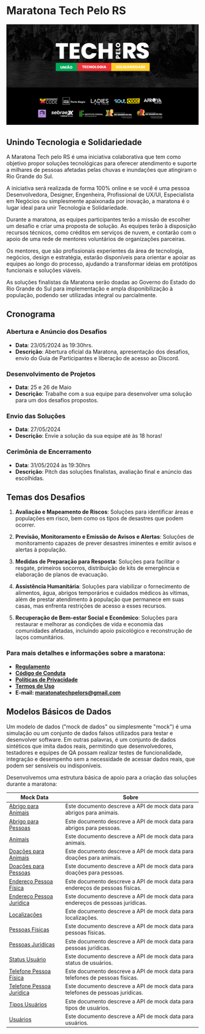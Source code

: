 # Maratona Tech Pelo RS

![Tech Pelo RS](./image/tech-banner.png)

## Unindo Tecnologia e Solidariedade

A Maratona Tech pelo RS é uma iniciativa colaborativa que tem como objetivo propor soluções tecnológicas para oferecer atendimento e suporte a milhares de pessoas afetadas pelas chuvas e inundações que atingiram o Rio Grande do Sul.

A iniciativa será realizada de forma 100% online e se você é uma pessoa Desenvolvedora, Designer, Engenheira, Profissional de UX/UI, Especialista em Negócios ou simplesmente apaixonada por inovação, a maratona é o lugar ideal para unir Tecnologia e Solidariedade.

Durante a maratona, as equipes participantes terão a missão de escolher um desafio e criar uma proposta de solução. As equipes terão à disposição recursos técnicos, como créditos em serviços de nuvem, e contarão com o apoio de uma rede de mentores voluntários de organizações parceiras.

Os mentores, que são profissionais experientes da área de tecnologia, negócios, design e estratégia, estarão disponíveis para orientar e apoiar as equipes ao longo do processo, ajudando a transformar ideias em protótipos funcionais e soluções viáveis.

As soluções finalistas da Maratona serão doadas ao Governo do Estado do Rio Grande do Sul para implementação e ampla disponibilização à população, podendo ser utilizadas integral ou parcialmente.

## Cronograma

### Abertura e Anúncio dos Desafios

- **Data**: 23/05/2024 às 19:30hrs.
- **Descrição**: Abertura oficial da Maratona, apresentação dos desafios, envio do Guia de Participantes e liberação de acesso ao Discord.

### Desenvolvimento de Projetos

- **Data**: 25 e 26 de Maio
- **Descrição**: Trabalhe com a sua equipe para desenvolver uma solução para um dos desafios propostos.

### Envio das Soluções

- **Data**: 27/05/2024
- **Descrição**: Envie a solução da sua equipe até às 18 horas!

### Cerimônia de Encerramento

- **Data**: 31/05/2024 às 19:30hrs
- **Descrição**: Pitch das soluções finalistas, avaliação final e anúncio das escolhidas.

## Temas dos Desafios

1. **Avaliação e Mapeamento de Riscos**: Soluções para identificar áreas e populações em risco, bem como os tipos de desastres que podem ocorrer.
   
2. **Previsão, Monitoramento e Emissão de Avisos e Alertas**: Soluções de monitoramento capazes de prever desastres iminentes e emitir avisos e alertas à população.
   
3. **Medidas de Preparação para Resposta**: Soluções para facilitar o resgate, primeiros socorros, distribuição de kits de emergência e elaboração de planos de evacuação.
   
4. **Assistência Humanitária**: Soluções para viabilizar o fornecimento de alimentos, água, abrigos temporários e cuidados médicos às vítimas, além de prestar atendimento à população que permanece em suas casas, mas enfrenta restrições de acesso a esses recursos.
   
5. **Recuperação de Bem-estar Social e Econômico**: Soluções para restaurar e melhorar as condições de vida e economia das comunidades afetadas, incluindo apoio psicológico e reconstrução de laços comunitários.

### Para mais detalhes e informações sobre a maratona:

- **[Regulamento](https://bit.ly/regulamento-maratona-tech-rs)**
- **[Código de Conduta](https://pt-br.confcodeofconduct.com/)**
- **[Políticas de Privacidade](https://1drv.ms/b/s!AiH9BCIFkmTzlxGlSLzYHtYwrAmT?e=fEqSkg)**
- **[Termos de Uso](https://1drv.ms/b/s!AiH9BCIFkmTzlytNcZO84__4b4Kp?e=AUrV3B)**
- **E-mail: maratonatechpelors@gmail.com**

## Modelos Básicos de Dados

Um modelo de dados ("mock de dados" ou simplesmente "mock") é uma simulação ou um conjunto de dados falsos utilizados para testar e desenvolver software. Em outras palavras, é um conjunto de dados sintéticos que imita dados reais, permitindo que desenvolvedores, testadores e equipes de QA possam realizar testes de funcionalidade, integração e desempenho sem a necessidade de acessar dados reais, que podem ser sensíveis ou indisponíveis.

Desenvolvemos uma estrutura básica de apoio para a criação das soluções durante a maratona:

| Mock Data  | Sobre |
| ------------- | ------------- |
| [Abrigo para Animais](https://github.com/TechPeloRS/maratona-pelo-rs/blob/main/docs/abrigos-animais.md)  | Este documento descreve a API de mock data para abrigos para animais.  |
| [Abrigo para Pessoas](https://github.com/TechPeloRS/maratona-pelo-rs/blob/main/docs/abrigos-pessoas.md)  | Este documento descreve a API de mock data para abrigos para pessoas.  |
| [Animais](https://github.com/TechPeloRS/maratona-pelo-rs/blob/main/docs/abrigos-pessoas.md)  | Este documento descreve a API de mock data para animais.  |
| [Doações para Animais](https://github.com/TechPeloRS/maratona-pelo-rs/blob/main/docs/doacoes-animais.md)  | Este documento descreve a API de mock data para doações para animais.  |
| [Doações para Pessoas](https://github.com/TechPeloRS/maratona-pelo-rs/blob/main/docs/doacoes-pessoas.md)  | Este documento descreve a API de mock data para doações para pessoas.  |
| [Endereço Pessoa Física](https://github.com/TechPeloRS/maratona-pelo-rs/blob/main/docs/endereco-pessoa-fisica.md)  | Este documento descreve a API de mock data para endereços de pessoas físicas. |
| [Endereço Pessoa Jurídica](https://github.com/TechPeloRS/maratona-pelo-rs/blob/main/docs/endereco-pessoa-juridica.md)  | Este documento descreve a API de mock data para endereços de pessoas jurídicas. |
| [Localizações](https://github.com/TechPeloRS/maratona-pelo-rs/blob/main/docs/localizacao.md)  | Este documento descreve a API de mock data para localizações. |
| [Pessoas Físicas](https://github.com/TechPeloRS/maratona-pelo-rs/blob/main/docs/pessoas-fisicas.md)  | Este documento descreve a API de mock data para pessoas físicas. |
| [Pessoas Jurídicas](https://github.com/TechPeloRS/maratona-pelo-rs/blob/main/docs/pessoas-juridicas.md)  | Este documento descreve a API de mock data para pessoas jurídicas. |
| [Status Usuário](https://github.com/TechPeloRS/maratona-pelo-rs/blob/main/docs/status-usuario.md)  | Este documento descreve a API de mock data para status de usuários. |
| [Telefone Pessoa Física](https://github.com/TechPeloRS/maratona-pelo-rs/blob/main/docs/telefone-pessoa-fisica.md)  | Este documento descreve a API de mock data para telefones de pessoas físicas. |
| [Telefone Pessoa Jurídica](https://github.com/TechPeloRS/maratona-pelo-rs/blob/main/docs/telefone-pessoa-juridica.md)  | Este documento descreve a API de mock data para telefones de pessoas jurídicas. |
| [Tipos Usuários](https://github.com/TechPeloRS/maratona-pelo-rs/blob/main/docs/tipos-usuarios.md)  | Este documento descreve a API de mock data para tipos de usuários. |
| [Usuários](https://github.com/TechPeloRS/maratona-pelo-rs/blob/main/docs/usuarios.md)  | Este documento descreve a API de mock data para usuários. |
